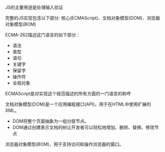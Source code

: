 JS的主要用途是处理输入验证

完整的JS实现包含以下部分: 核心(ECMAScript)、文档对象模型(DOM)、浏览器对象模型(BOM)

ECMA-262描述这门语言的如下部分：
- 语法
- 类型
- 语句
- 关键字
- 保留字
- 操作符
- 全局对象

ECMAScript是对实现这个规范描述的所有方面的一门语言的称呼

文档对象模型(DOM)是一个应用编程接口(API)，用于在HTML中使用扩展的XML。
- DOM将整个页面抽象为一组分层节点。
- DOM通过创建表示文档的树让开发者可以轻松地增加、删除、替换、修改节点

浏览器对象模型(BOM)，用于支持访问和操作浏览器的窗口。